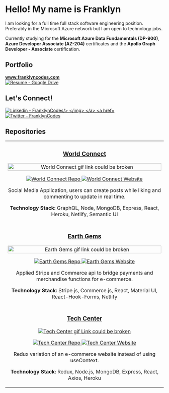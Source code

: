 <!-- https://github.com/Ileriayo/markdown-badges -->
<h1>Hello! My name is Franklyn</h1>
<p> l am looking for a full time full stack software engineering position. Preferably in the Microsoft Azure network but
    l am open to technology jobs.</p>
<p>Currently studying for the <b>Microsoft Azure Data Fundamentals (DP-900)</b>, <b>Azure Developer Associate
        (AZ-204)</b> certificates and the <b>Apollo Graph Developer - Associate</b> certification.</p>
<h2>Portfolio</h2> <b><a href="www.franklyncodes.com" alt="Franklyn Codes Website"><u>www.franklyncodes.com</u></a></b>
<br />
<a href="https://drive.google.com/file/d/1yFsJij7xV2ar8H8EnfcyXTK6z3nzdpsw/view?usp=sharing" target="_blank">
    <img src="https://img.shields.io/badge/-resume-aqua?style=for-the-badge&color=0A66C2" alt="Resume - Google Drive" />
</a>

<h2>Let's Connect!</h2>
<a href="https://www.linkedin.com/in/franklyncodes/">
    <img src="https://img.shields.io/badge/linkedin-%230077B5.svg?&style=for-the-badge&logo=linkedin&logoColor=white"
        alt="Linkedin - FranklynCodes/> </img>
</a>
<a href="https://twitter.com/FranklynCodes"> <img
        src="https://img.shields.io/badge/Twitter-1DA1F2?style=for-the-badge&logo=twitter&logoColor=white"
        alt="Twitter - FranklynCodes"></img></a>

<h2 align="left">Repositories</h2>

<div align="center">
    <table>
        <tr>
            <td width="100%">
                <h3 align="center" color="green"><b><u>World Connect</u></b></h3>
                <div align="center">
                    <a href="https://imgur.com/Myu3VhC"><img src="https://i.imgur.com/Myu3VhC.gif" height="100%"
                            title="World Connect" alt="World Connect gif link could be broken " /></a>
                    <p>
                        <a href="https://github.com/FranklynCodes/SocialMedia001" target="_blank">
                            <img src="https://img.shields.io/badge/Repo-blue?style=for-the-badge&logo=github"
                                alt="World Connect Repo" />
                        </a>
                        <a href="https://worldconnection.netlify.app" target="_blank">
                            <img src="https://img.shields.io/badge/-website-aqua?style=for-the-badge&color=800080"
                                alt="World Connect Website" />
                        </a>
                    </p>
                    <!-- <img src ="https://api.netlify.com/api/v1/badges/afe4370c-a7b6-4f00-8ddd-3aa23dff2bf5/deploy-status" alt ="Social Media" /> -->
                    <p>Social Media Application, users can create posts while liking and commenting to update in
                        real time.
                    </p>
                    <!-- <p align="left"> Lorem Eiusmod velit proident labore in nulla.</p> -->
                    <p><strong>Technology Stack:</strong> GraphQL, Node, MongoDB, Express, React, Heroku,
                        Netlify,
                        Semantic UI
                </div>
            </td>
        </tr>
        <tr>
            <td width="100%">
                <h3 align="center" color="green"><b><u>Earth Gems</u></b></h2>
                    <div align="center">
                        <a href="https://imgur.com/knUCV4W"><img src="https://i.imgur.com/knUCV4W.gif" height="100%"
                                title="Earth Gems" alt="Earth Gems gif link could be broken" /></a>
                        <p>
                            <a href="https://github.com/FranklynCodes/ecommerece1" target="_blank">
                                <img src="https://img.shields.io/badge/Repo-blue?style=for-the-badge&logo=github"
                                    alt="Earth Gems Repo" />
                            </a>
                            <a href="https://earthgems.netlify.app" target="_blank">
                                <img src="https://img.shields.io/badge/-website-green?style=for-the-badge&color=800080"
                                    alt="Earth Gems Website" />
                            </a>
                        </p>
                        <!-- <img src="https://api.netlify.com/api/v1/badges/8c40f4da-ff0b-4f54-8902-18aea6b47094/deploy-status" alt = "Earth Gems Deployment Status"/> -->
                        <p> Applied Stripe and Commerce api to bridge payments and merchandise functions for
                            e-commerce. </p>
                        <p><strong>Technology Stack:</strong> Stripe.js, Commerce.js, React, Material UI,
                            React-Hook-Forms, Netlify</p>
                    </div>
        </tr>
        <tr>
            <td width="100%">
                <h3 align="center" color="green"><b><u>Tech Center</u></b></h2>
                    <div align="center">
                        <a href="https://imgur.com/RubKoqb" target="_blank"><img src="https://imgur.com/RubKoqb.gif"
                                title="Tech Center" alt="Tech Center gif Link could be broken" /></a>
                        <p>
                            <a href="https://github.com/FranklynCodes/ecommerece2" target="_blank">
                                <img src="https://img.shields.io/badge/Repo-blue?style=for-the-badge&logo=github"
                                    alt="Tech Center Repo" />
                            </a>
                            <a href="https://techcenter-ecommerce.herokuapp.com" target="_blank">
                                <img src="https://img.shields.io/badge/-website-green?style=for-the-badge&color=800080"
                                    alt="Tech Center Website" />
                            </a>
                        </p>
                        <p> Redux variation of an e-commerce website instead of using useContext. </p>
                        <p><strong>Technology Stack:</strong> Redux, Node.js, MongoDB, Express, React, Axios, Heroku</p>
                    </div>
        </tr>
    </table>
</div>